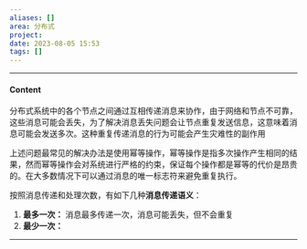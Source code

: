 ```yaml
---
aliases: []
area: 分布式
project: 
date: 2023-08-05 15:53
tags: []
---
```

---
#### Content
分布式系统中的各个节点之间通过互相传递消息来协作，由于网络和节点不可靠，这些消息可能会丢失，为了解决消息丢失问题会让节点重复发送信息，这意味着消息可能会发送多次。这种重复传递消息的行为可能会产生灾难性的副作用

上述问题最常见的解决办法是使用幂等操作，幂等操作是指多次操作产生相同的结果，然而幂等操作会对系统进行严格的约束，保证每个操作都是幂等的代价是昂贵的。在大多数情况下可以通过消息的唯一标志符来避免重复执行。

按照消息传递和处理次数，有如下几种**消息传递语义**：
1. **最多一次：** 消息最多传递一次，消息可能丢失，但不会重复
2. **最少一次：** 


---
